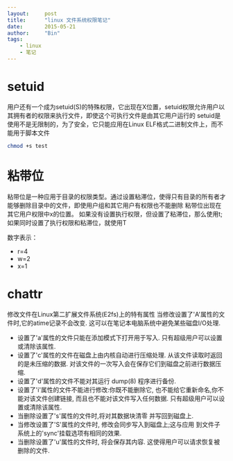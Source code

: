 ```yaml
---
layout:     post
title:      "linux 文件系统权限笔记"
date:       2015-05-21
author:     "Bin"
tags:
    - linux
    - 笔记
---
```

# setuid
用户还有一个成为setuid(S)的特殊权限，它出现在X位置，setuid权限允许用户以其拥有者的权限来执行文件，即使这个可执行文件是由其它用户运行的
setuid是使用不是无限制的，为了安全，它只能应用在Linux ELF格式二进制文件上，而不能用于脚本文件

``` bash
chmod +s test
```

# 粘带位
粘带位是一种应用于目录的权限类型。通过设置粘滞位，使得只有目录的所有者才能够删除目录中的文件，即使用户组和其它用户有权限也不能删除
粘带位出现在其它用户权限中x的位置。
如果没有设置执行权限，但设置了粘滞位，那么使用t; 如果同时设置了执行权限和粘滞位，就使用T

数字表示：
* r=4
* w=2
* x=1

# chattr
修改文件在Linux第二扩展文件系统(E2fs)上的特有属性
当修改设置了'A'属性的文件时,它的atime记录不会改变.  这可以在笔记本电脑系统中避免某些磁盘I/O处理.

* 设置了'a'属性的文件只能在添加模式下打开用于写入.  只有超级用户可以设置或清除该属性.
* 设置了'c'属性的文件在磁盘上由内核自动进行压缩处理.  从该文件读取时返回的是未压缩的数据.  对该文件的一次写入会在保存它们到磁盘之前进行数据压缩.
* 设置了'd'属性的文件不能对其运行 dump(8) 程序进行备份.
* 设置了'i'属性的文件不能进行修改:你既不能删除它, 也不能给它重新命名,你不能对该文件创建链接, 而且也不能对该文件写入任何数据.  只有超级用户可以设置或清除该属性.
* 当删除设置了's'属性的文件时,将对其数据块清零 并写回到磁盘上.
* 当修改设置了'S'属性的文件时, 修改会同步写入到磁盘上;这与应用 到文件子系统上的'sync'挂载选项有相同的效果.
* 当删除设置了'u'属性的文件时, 将会保存其内容.  这使得用户可以请求恢复被删除的文件.



